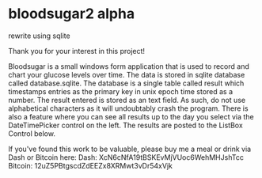 # bloodsugar2 alpha
rewrite using sqlite

Thank you for your interest in this project!

Bloodsugar is a small windows form application that is used to record and chart your glucose levels over time. The data is stored in sqlite database called database.sqlite. The database is a single table called result which timestamps entries as the primary key in unix epoch time stored as a number. The result entered is stored as an text field. As such, do not use alphabetical characters as it will undoubtably crash the program.
There is also a feature where you can see all results up to the day you select via the DateTimePicker control on the left. The results are posted to the ListBox Control below. 

If you've found this work to be valuable, please buy me a meal or drink via Dash or Bitcoin here:
Dash: XcN6cNfA19tBSKEvMjVUoc6WehMHJshTcc
Bitcoin: 12uZ5PBtgscdZdEEZx8XRMwt3vDr54xVjk
